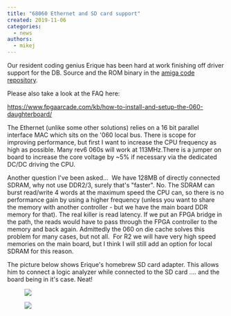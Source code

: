 ```yaml
---
title: "68060 Ethernet and SD card support"
created: 2019-11-06
categories: 
  - news
authors: 
  - mikej
---
```


Our resident coding genius Erique has been hard at work finishing off driver support for the DB. Source and the ROM binary in the [amiga code repository](https://github.com/FPGAArcade/amiga_code).

Please also take a look at the FAQ here:

https://www.fpgaarcade.com/kb/how-to-install-and-setup-the-060-daughterboard/

The Ethernet (unlike some other solutions) relies on a 16 bit parallel interface MAC which sits on the '060 local bus. There is scope for improving performance, but first I want to increase the CPU frequency as high as possible. Many rev6 060s will work at 113MHz.There is a jumper on board to increase the core voltage by ~5% if necessary via the dedicated DC/DC driving the CPU.

Another question I've been asked...  We have 128MB of directly connected SDRAM, why not use DDR2/3, surely that's "faster". No. The SDRAM can burst read/write 4 words at the maximum speed the CPU can, so there is no performance gain by using a higher frequency (unless you want to share the memory with another controller - but we have the main board DDR memory for that). The real killer is read latency. If we put an FPGA bridge in the path, the reads would have to pass through the FPGA controller to the memory and back again. Admittedly the 060 on die cache solves this problem for many cases, but not all.  For R2 we will have very high speed memories on the main board, but I think I will still add an option for local SDRAM for this reason.

The picture below shows Erique's homebrew SD card adapter. This allows him to connect a logic analyzer while connected to the SD card .... and the board being in it's case. Neat!

<figure>

![](@assets/images/IMG_20190925_222229-1024x768.jpg) 

</figure>

<figure>

![](@assets/images/IMG_20191025_084521_3-768x1024.jpg)

</figure>